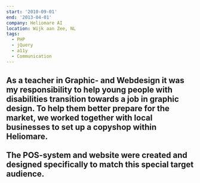 ```yaml
---
start: '2010-09-01'
end: '2013-04-01'
company: Heliomare AI
location: Wijk aan Zee, NL
tags:
  - PHP
  - jQuery
  - a11y
  - Communication
---
```

As a teacher in Graphic- and Webdesign it was my responsibility to help young people with disabilities transition towards a job in graphic design. To help them better prepare for the market, we worked together with local businesses to set up a copyshop within Heliomare.<br><br>The POS-system and website were created and designed specifically to match this special target audience.
---